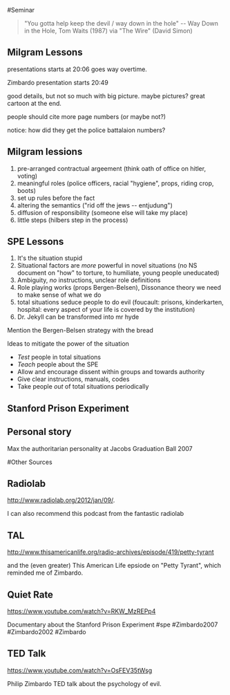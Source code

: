 #Seminar

>"You gotta help keep the devil /
>way down in the hole"
>-- Way Down in the Hole, Tom Waits (1987) via "The Wire" (David Simon)

## Milgram Lessons

presentations starts at 20:06
goes way overtime.

Zimbardo presentation
starts 20:49

good details, but not so much with big picture. maybe pictures?
great cartoon at the end.

people should cite more page numbers (or maybe not?)

notice: how did they get the police battalaion numbers?

## Milgram lessions
1. pre-arranged contractual argeement (think oath of office on hitler, voting)
2. meaningful roles (police officers, racial "hygiene", props, riding crop, boots)
3. set up rules before the fact
4. altering the semantics ("rid off the jews -- entjudung")
5. diffusion of responsibility (someone else will take my place)
6. little steps (hilbers step in the process)


## SPE Lessons

1. It's the situation stupid
2. Situational factors are *more* powerful in novel situations (no NS document on "how" to torture, to humiliate, young people uneducated)
3. Ambiguity, *no* instructions, unclear role definitions
4. Role playing works (props Bergen-Belsen), Dissonance theory we need to make sense of what we do
5. total situations seduce people to do evil (foucault: prisons, kinderkarten, hospital: every aspect of your life is covered by the institution)
6. Dr. Jekyll can be transformed into mr hyde

Mention the Bergen-Belsen strategy with the bread

Ideas to mitigate the power of the situation
- *Test* people in total situations
- *Teach* people about the SPE
- Allow and encourage dissent within groups and towards authority
- Give clear instructions, manuals, codes
- Take people *out* of total situations periodically


## Stanford Prison Experiment


## Personal story
Max the authoritarian personality at Jacobs Graduation Ball 2007

#Other Sources

## Radiolab
http://www.radiolab.org/2012/jan/09/.

I can also recommend this podcast from the fantastic radiolab


## TAL
http://www.thisamericanlife.org/radio-archives/episode/419/petty-tyrant

and the (even greater) This American Life epsiode on "Petty Tyrant", which reminded me of Zimbardo.﻿


## Quiet Rate
https://www.youtube.com/watch?v=RKW_MzREPp4

Documentary about the Stanford Prison Experiment #spe    #Zimbardo2007   #Zimbardo2002   #Zimbardo 


## TED Talk
https://www.youtube.com/watch?v=OsFEV35tWsg

Philip Zimbardo TED talk about the psychology of evil.﻿
